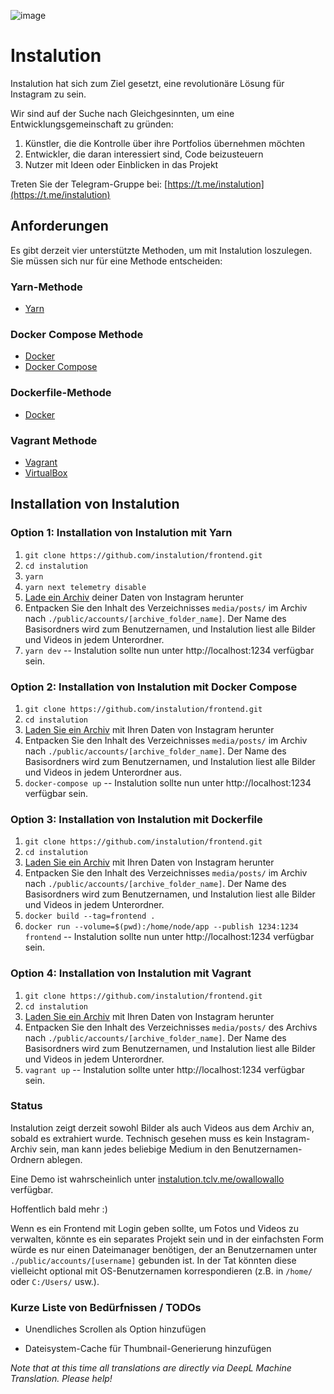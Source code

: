 ![image](https://user-images.githubusercontent.com/595446/177451446-55fcc030-04ec-4ed7-9a69-d5ccfc0b53d8.png)

# Instalution

Instalution hat sich zum Ziel gesetzt, eine revolutionäre Lösung für Instagram zu sein.

Wir sind auf der Suche nach Gleichgesinnten, um eine Entwicklungsgemeinschaft zu gründen:

1) Künstler, die die Kontrolle über ihre Portfolios übernehmen möchten
2) Entwickler, die daran interessiert sind, Code beizusteuern
3) Nutzer mit Ideen oder Einblicken in das Projekt

Treten Sie der Telegram-Gruppe bei: [https://t.me/instalution](https://t.me/instalution)

## Anforderungen

Es gibt derzeit vier unterstützte Methoden, um mit Instalution loszulegen. Sie müssen sich nur für eine Methode entscheiden:

### Yarn-Methode

- [Yarn](https://yarnpkg.com/)

### Docker Compose Methode

- [Docker](https://docs.docker.com/get-docker/)
- [Docker Compose](https://docs.docker.com/compose/install/)

### Dockerfile-Methode

- [Docker](https://docs.docker.com/get-docker/)

### Vagrant Methode

- [Vagrant](https://vagrantup.com/)
- [VirtualBox](https://virtualbox.org/)

## Installation von Instalution

### Option 1: Installation von Instalution mit Yarn
1) `git clone https://github.com/instalution/frontend.git`
2) `cd instalution`
3) `yarn`
4) `yarn next telemetry disable`
5) [Lade ein Archiv](https://help.instagram.com/181231772500920) deiner Daten von Instagram herunter
6) Entpacken Sie den Inhalt des Verzeichnisses `media/posts/` im Archiv nach `./public/accounts/[archive_folder_name]`. Der Name des Basisordners wird zum Benutzernamen, und Instalution liest alle Bilder und Videos in jedem Unterordner.
7) `yarn dev` -- Instalution sollte nun unter http://localhost:1234 verfügbar sein.

### Option 2: Installation von Instalution mit Docker Compose
1) `git clone https://github.com/instalution/frontend.git`
2) `cd instalution`
3) [Laden Sie ein Archiv](https://help.instagram.com/181231772500920) mit Ihren Daten von Instagram herunter
4) Entpacken Sie den Inhalt des Verzeichnisses `media/posts/` im Archiv nach `./public/accounts/[archive_folder_name]`. Der Name des Basisordners wird zum Benutzernamen, und Instalution liest alle Bilder und Videos in jedem Unterordner aus.
5) `docker-compose up` -- Instalution sollte nun unter http://localhost:1234 verfügbar sein.

### Option 3: Installation von Instalution mit Dockerfile

1) `git clone https://github.com/instalution/frontend.git`
2) `cd instalution`
3) [Laden Sie ein Archiv](https://help.instagram.com/181231772500920) mit Ihren Daten von Instagram herunter
4) Entpacken Sie den Inhalt des Verzeichnisses `media/posts/` im Archiv nach `./public/accounts/[archive_folder_name]`. Der Name des Basisordners wird zum Benutzernamen, und Instalution liest alle Bilder und Videos in jedem Unterordner.
5) `docker build --tag=frontend .`
6) `docker run --volume=$(pwd):/home/node/app --publish 1234:1234 frontend` -- Instalution sollte nun unter http://localhost:1234 verfügbar sein.

### Option 4: Installation von Instalution mit Vagrant
1) `git clone https://github.com/instalution/frontend.git`
2) `cd instalution`
3) [Laden Sie ein Archiv](https://help.instagram.com/181231772500920) mit Ihren Daten von Instagram herunter
4) Entpacken Sie den Inhalt des Verzeichnisses `media/posts/` des Archivs nach `./public/accounts/[archive_folder_name]`. Der Name des Basisordners wird zum Benutzernamen, und Instalution liest alle Bilder und Videos in jedem Unterordner.
5) `vagrant up` -- Instalution sollte unter http://localhost:1234 verfügbar sein.

### Status

Instalution zeigt derzeit sowohl Bilder als auch Videos aus dem Archiv an, sobald es extrahiert wurde. Technisch gesehen muss es kein Instagram-Archiv sein, man kann jedes beliebige Medium in den Benutzernamen-Ordnern ablegen.

Eine Demo ist wahrscheinlich unter [instalution.tclv.me/owallowallo](https://instalution.tclv.me/owallowallo) verfügbar.

Hoffentlich bald mehr :)

Wenn es ein Frontend mit Login geben sollte, um Fotos und Videos zu verwalten, könnte es ein separates Projekt sein und in der einfachsten Form würde es nur einen Dateimanager benötigen, der an Benutzernamen unter `./public/accounts/[username]` gebunden ist. In der Tat könnten diese vielleicht optional mit OS-Benutzernamen korrespondieren (z.B. in `/home/` oder `C:/Users/` usw.).

### Kurze Liste von Bedürfnissen / TODOs

- Unendliches Scrollen als Option hinzufügen

- Dateisystem-Cache für Thumbnail-Generierung hinzufügen

*Note that at this time all translations are directly via DeepL Machine Translation. Please help!*
